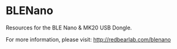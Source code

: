 
BLENano
=======

Resources for the BLE Nano &amp; MK20 USB Dongle. 

For more information, please visit:
http://redbearlab.com/blenano
